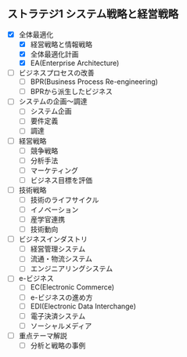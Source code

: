## ストラテジ1 システム戦略と経営戦略

- [x] 全体最適化
  - [x] 経営戦略と情報戦略
  - [x] 全体最適化計画
  - [x] EA(Enterprise Architecture)
- [ ] ビジネスプロセスの改善
  - [ ] BPR(Business Process Re-engineering)
  - [ ] BPRから派生したビジネス
- [ ] システムの企画〜調達
  - [ ] システム企画
  - [ ] 要件定義
  - [ ] 調達
- [ ] 経営戦略
  - [ ] 競争戦略
  - [ ] 分析手法
  - [ ] マーケティング
  - [ ] ビジネス目標を評価
- [ ] 技術戦略
  - [ ] 技術のライフサイクル
  - [ ] イノベーション
  - [ ] 産学官連携
  - [ ] 技術動向
- [ ] ビジネスインダストリ
  - [ ] 経営管理システム
  - [ ] 流通・物流システム
  - [ ] エンジニアリングシステム
- [ ] e-ビジネス
  - [ ] EC(Electronic Commerce)
  - [ ] e-ビジネスの進め方
  - [ ] EDI(Electronic Data Interchange)
  - [ ] 電子決済システム
  - [ ] ソーシャルメディア
- [ ] 重点テーマ解説
  - [ ] 分析と戦略の事例
